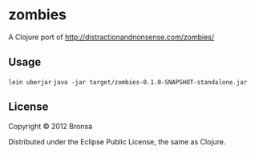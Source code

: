 # zombies

A Clojure port of http://distractionandnonsense.com/zombies/

## Usage

`lein uberjar`
`java -jar target/zombies-0.1.0-SNAPSHOT-standalone.jar`

## License

Copyright © 2012 Bronsa

Distributed under the Eclipse Public License, the same as Clojure.
